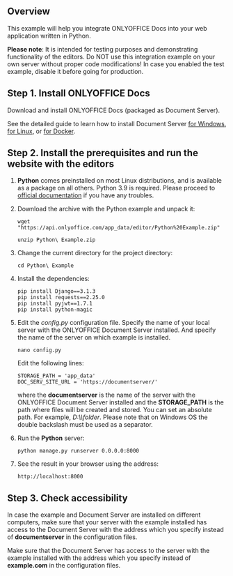 ## Overview

This example will help you integrate ONLYOFFICE Docs into your web application written in Python.

**Please note**: It is intended for testing purposes and demonstrating functionality of the editors. Do NOT use this integration example on your own server without proper code modifications! In case you enabled the test example, disable it before going for production.

## Step 1. Install ONLYOFFICE Docs

Download and install ONLYOFFICE Docs (packaged as Document Server).

See the detailed guide to learn how to install Document Server [for Windows](https://helpcenter.onlyoffice.com/installation/docs-developer-install-windows.aspx?from=api_python_example), [for Linux](https://helpcenter.onlyoffice.com/installation/docs-developer-install-ubuntu.aspx?from=api_python_example), or [for Docker](https://helpcenter.onlyoffice.com/server/developer-edition/docker/docker-installation.aspx?from=api_python_example).

## Step 2. Install the prerequisites and run the website with the editors

1. **Python** comes preinstalled on most Linux distributions, and is available as a package on all others. Python 3.9 is required. Please proceed to [official documentation](https://docs.python.org/3/using/unix.html) if you have any troubles.

2. Download the archive with the Python example and unpack it:

    ```
    wget "https://api.onlyoffice.com/app_data/editor/Python%20Example.zip"
    ```

    ```
    unzip Python\ Example.zip
    ```

3. Change the current directory for the project directory:

    ```
    cd Python\ Example
    ```

4. Install the dependencies:

    ```
    pip install Django==3.1.3
    pip install requests==2.25.0
    pip install pyjwt==1.7.1
    pip install python-magic
    ```

5. Edit the *config.py* configuration file. Specify the name of your local server with the ONLYOFFICE Document Server installed. And specify the name of the server on which example is installed.

    ```
    nano config.py
    ```

	Edit the following lines:

    ```
	STORAGE_PATH = 'app_data'
    DOC_SERV_SITE_URL = 'https://documentserver/'
    ```

	where the **documentserver** is the name of the server with the ONLYOFFICE Document Server installed and the **STORAGE_PATH** is the path where files will be created and stored. You can set an absolute path. For example, *D:\\\\folder*. Please note that on Windows OS the double backslash must be used as a separator.

6. Run the **Python** server:

    ```
    python manage.py runserver 0.0.0.0:8000
    ```

7. See the result in your browser using the address:

    ```
    http://localhost:8000
    ```

## Step 3. Check accessibility

In case the example and Document Server are installed on different computers, make sure that your server with the example installed has access to the Document Server with the address which you specify instead of **documentserver** in the configuration files. 

Make sure that the Document Server has access to the server with the example installed with the address which you specify instead of **example.com** in the configuration files.
